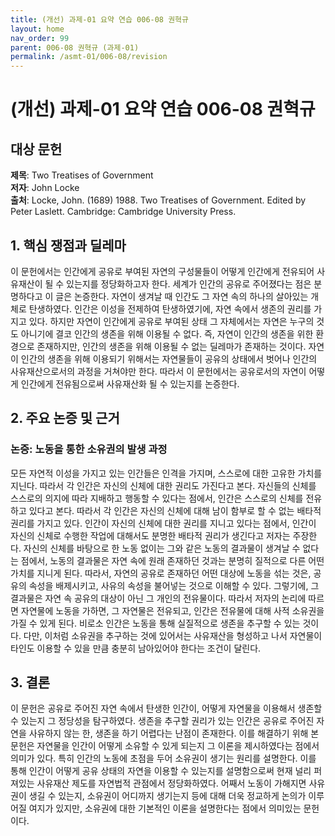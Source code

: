 ```yaml
---
title: (개선) 과제-01 요약 연습 006-08 권혁규
layout: home
nav_order: 99
parent: 006-08 권혁규 (과제-01)
permalink: /asmt-01/006-08/revision
---
```


# (개선) 과제-01 요약 연습 006-08 권혁규 


## 대상 문헌
**제목**: Two Treatises of Government  
**저자**: John Locke  
**출처**: Locke, John. (1689) 1988. Two Treatises of Government. Edited by Peter Laslett. Cambridge: Cambridge University Press.  

## 1. 핵심 쟁점과 딜레마  
이 문헌에서는 인간에게 공유로 부여된 자연의 구성물들이 어떻게 인간에게 전유되어 사유재산이 될 수 있는지를 정당화하고자 한다. 세계가 인간의 공유로 주어졌다는 점은 분명하다고 이 글은 논증한다. 자연이 생겨날 때 인간도 그 자연 속의 하나의 살아있는 개체로 탄생하였다. 인간은 이성을 전제하여 탄생하였기에, 자연 속에서 생존의 권리를 가지고 있다. 하지만 자연이 인간에게 공유로 부여된 상태 그 자체에서는 자연은 누구의 것도 아니기에 결코 인간의 생존을 위해 이용될 수 없다. 즉, 자연이 인간의 생존을 위한 환경으로 존재하지만, 인간의 생존을 위해 이용될 수 없는 딜레마가 존재하는 것이다. 자연이 인간의 생존을 위해 이용되기 위해서는 자연물들이 공유의 상태에서 벗어나 인간의 사유재산으로서의 과정을 거쳐야만 한다. 따라서 이 문헌에서는 공유로서의 자연이 어떻게 인간에게 전유됨으로써 사유재산화 될 수 있는지를 논증한다.  

## 2. 주요 논증 및 근거  

### 논증: 노동을 통한 소유권의 발생 과정  
모든 자연적 이성을 가지고 있는 인간들은 인격을 가지며, 스스로에 대한 고유한 가치를 지닌다. 따라서 각 인간은 자신의 신체에 대한 권리도 가진다고 본다. 자신들의 신체를 스스로의 의지에 따라 지배하고 행동할 수 있다는 점에서, 인간은 스스로의 신체를 전유하고 있다고 본다. 따라서 각 인간은 자신의 신체에 대해 남이 함부로 할 수 없는 배타적 권리를 가지고 있다. 인간이 자신의 신체에 대한 권리를 지니고 있다는 점에서, 인간이 자신의 신체로 수행한 작업에 대해서도 분명한 배타적 권리가 생긴다고 저자는 주장한다. 자신의 신체를 바탕으로 한 노동 없이는 그와 같은 노동의 결과물이 생겨날 수 없다는 점에서, 노동의 결과물은 자연 속에 원래 존재하던 것과는 분명히 질적으로 다른 어떤 가치를 지니게 된다. 따라서, 자연의 공유로 존재하던 어떤 대상에 노동을 섞는 것은, 공유의 속성을 배제시키고, 사유의 속성을 불어넣는 것으로 이해할 수 있다. 그렇기에, 그 결과물은 자연 속 공유의 대상이 아닌 그 개인의 전유물이다. 따라서 저자의 논리에 따르면 자연물에 노동을 가하면, 그 자연물은 전유되고, 인간은 전유물에 대해 사적 소유권을 가질 수 있게 된다. 비로소 인간은 노동을 통해 실질적으로 생존을 추구할 수 있는 것이다. 다만, 이처럼 소유권을 추구하는 것에 있어서는 사유재산을 형성하고 나서 자연물이 타인도 이용할 수 있을 만큼 충분히 남아있어야 한다는 조건이 달린다.  

## 3. 결론  
이 문헌은 공유로 주어진 자연 속에서 탄생한 인간이, 어떻게 자연물을 이용해서 생존할 수 있는지 그 정당성을 탐구하였다. 생존을 추구할 권리가 있는 인간은 공유로 주어진 자연을 사유하지 않는 한, 생존을 하기 어렵다는 난점이 존재한다. 이를 해결하기 위해 본 문헌은 자연물을 인간이 어떻게 소유할 수 있게 되는지 그 이론을 제시하였다는 점에서 의미가 있다. 특히 인간의 노동에 초점을 두어 소유권이 생기는 원리를 설명한다. 이를 통해 인간이 어떻게 공유 상태의 자연을 이용할 수 있는지를 설명함으로써 현재 널리 퍼져있는 사유재산 제도를 자연법적 관점에서 정당화하였다. 어째서 노동이 가해지면 사유권이 생길 수 있는지, 소유권이 어디까지 생기는지 등에 대해 더욱 정교하게 논의가 이루어질 여지가 있지만, 소유권에 대한 기본적인 이론을 설명한다는 점에서 의미있는 문헌이다.  
